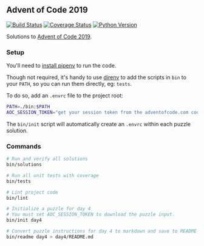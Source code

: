 Advent of Code 2019
---
[![Build Status](https://github.com/gumballhead/aoc2019/workflows/build/badge.svg)](https://github.com/gumballhead/aoc2019/actions)
[![Coverage Status](https://coveralls.io/repos/github/gumballhead/aoc2019/badge.svg?branch=HEAD)](https://coveralls.io/github/gumballhead/aoc2019?branch=HEAD)
[![Python Version](https://img.shields.io/github/pipenv/locked/python-version/gumballhead/aoc2019)](https://www.python.org/)

Solutions to [Advent of Code 2019](https://adventofcode.com/2019).

### Setup
You'll need to [install pipenv](https://github.com/pypa/pipenv#installation) to run the code.

Though not required, it's handy to use [direnv](https://direnv.net/) to add the scripts in `bin` to your `PATH`, so you can run them directly, eg: `tests`.

To do so, add an `.envrc` file to the project root:

```bash
PATH=./bin:$PATH
AOC_SESSION_TOKEN="get your session token from the adventofcode.com cookie"
```

The `bin/init` script will automatically create an `.envrc` within each puzzle solution.


### Commands
```bash
# Run and verify all solutions
bin/solutions

# Run all unit tests with coverage
bin/tests

# Lint project code
bin/lint

# Initialize a puzzle for day 4
# You must set AOC_SESSION_TOKEN to download the puzzle input.
bin/init day4

# Convert puzzle instructions for day 4 to markdown and save to README
bin/readme day4 > day4/README.md
```
